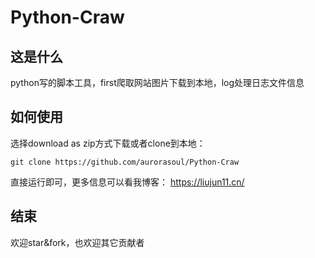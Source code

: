 # Python-Craw
## 这是什么
python写的脚本工具，first爬取网站图片下载到本地，log处理日志文件信息
## 如何使用
选择download as zip方式下载或者clone到本地：
```
git clone https://github.com/aurorasoul/Python-Craw
```
直接运行即可，更多信息可以看我博客：
https://liujun11.cn/

## 结束
欢迎star&fork，也欢迎其它贡献者
